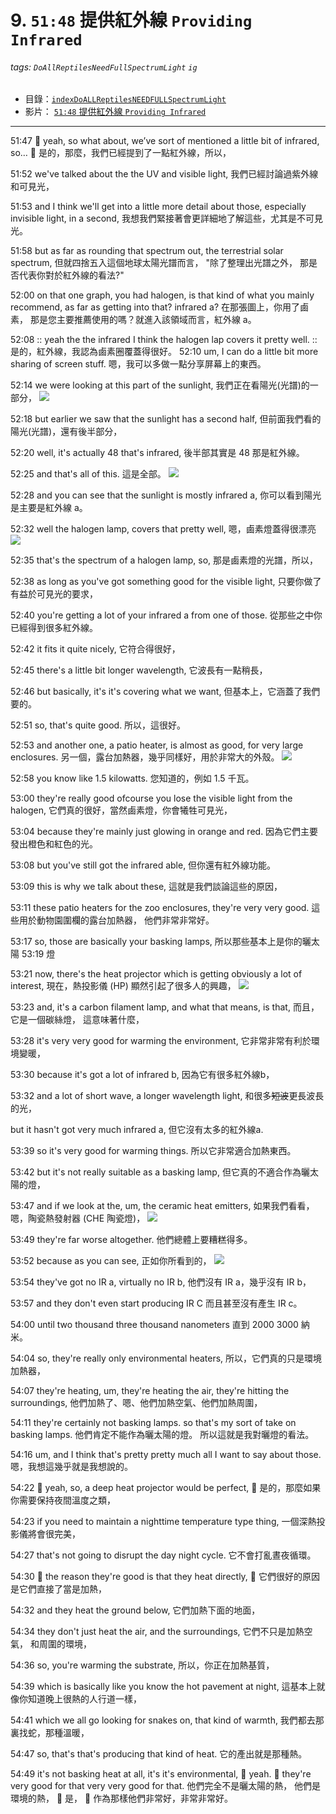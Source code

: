 # 9. `51:48` 提供紅外線 `Providing Infrared`
 
###### tags: `DoAllReptilesNeedFullSpectrumLight` `ig`

- 目錄：[`indexDoALLReptilesNEEDFULLSpectrumLight`](https://hackmd.io/@ZO2MyW0NRDSyMlEjLJzEcA/indexDoALLReptilesNEEDFULLSpectrumLight)
- 影片： [`51:48` 提供紅外線 `Providing Infrared`](https://youtu.be/EhbDx11OMfM?t=3108)

---
51:47
:bearded_person: yeah, so what about, we’ve sort of mentioned a little bit of infrared, so…
:bearded_person: 是的，那麼，我們已經提到了一點紅外線，所以，

51:52
we've talked about the the UV and visible light, 
我們已經討論過紫外線和可見光，

51:53
and I think we'll get into a little more detail about those, especially invisible light, 
in a second,
我想我們緊接著會更詳細地了解這些，尤其是不可見光。
 
51:58
but as far as rounding that spectrum out,
the terrestrial solar spectrum,
但就四捨五入這個地球太陽光譜而言，
"除了整理出光譜之外，
那是否代表你對於紅外線的看法?"

52:00
on that one graph, 
you had halogen, 
is that kind of what you mainly recommend, 
as far as getting into that? infrared a?
在那張圖上，你用了鹵素，
那是您主要推薦使用的嗎？就進入該領域而言，紅外線 a。

52:08
:: yeah the the infrared I think the halogen lap covers it pretty well.
:: 是的，紅外線，我認為鹵素圈覆蓋得很好。
52:10
um, I can do a little bit more sharing of screen stuff.
嗯，我可以多做一點分享屏幕上的東西。

52:14
we were looking at this part of the sunlight,
我們正在看陽光(光譜)的一部分，
![](https://i.imgur.com/MJ1DyqW.png)

52:18
but earlier we saw that the sunlight has a second half,
但前面我們看的陽光(光譜)，還有後半部分，

52:20
well, it's actually 48 that's infrared, 
後半部其實是 48 那是紅外線。
 
52:25
and that's all of this.
這是全部。
![](https://i.imgur.com/yAA6gEv.png)

52:28
and you can see that the sunlight is mostly infrared a,
你可以看到陽光是主要是紅外線 a。

52:32
well the halogen lamp, covers that pretty well,
嗯，鹵素燈蓋得很漂亮
![](https://i.imgur.com/miGol0T.png)

52:35
that's the spectrum of a halogen lamp, so,
那是鹵素燈的光譜，所以，

52:38
as long as you've got something good for the visible light,
只要你做了有益於可見光的要求，

52:40
you're getting a lot of your infrared a from one of those.
從那些之中你已經得到很多紅外線。

52:42
it fits it quite nicely,
它符合得很好，

52:45
there's a little bit longer wavelength, 
它波長有一點稍長，

52:46
but basically, it's it's covering what we want,
但基本上，它涵蓋了我們要的。

52:51
so, that's quite good.
所以，這很好。

52:53
and another one, a patio heater, is almost as good, for very large enclosures.
另一個，露台加熱器，幾乎同樣好，用於非常大的外殼。
![](https://i.imgur.com/55YxUYU.png)

52:58
you know like 1.5 kilowatts.
您知道的，例如 1.5 千瓦。

53:00
they're really good ofcourse you lose the visible light from the halogen,
它們真的很好，當然鹵素燈，你會犧牲可見光，

53:04
because they're mainly just glowing in orange and red.
因為它們主要發出橙色和紅色的光。

53:08
but you've still got the infrared able,
但你還有紅外線功能。

53:09
this is why we talk about these,
這就是我們談論這些的原因，

53:11
these patio heaters for the zoo enclosures,
they're very very good.
這些用於動物園圍欄的露台加熱器，
他們非常非常好。 

53:17
so, those are basically your basking lamps,
所以那些基本上是你的曬太陽
53:19
燈

53:21
now, there's the heat projector which is getting obviously a lot of interest,
現在，熱投影儀 (HP) 顯然引起了很多人的興趣，
![](https://i.imgur.com/fAeNGRP.png)

53:23
and, it's a carbon filament lamp, 
and what that means, is that,
而且，它是一個碳絲燈，
這意味著什麼，

53:28
it's very very good for warming the environment,
它非常非常有利於環境變暖，

53:30
because it's got a lot of infrared b,
因為它有很多紅外線b，

53:32
and a lot of short wave, a longer wavelength light,
和很多~~短波~~更長波長的光，

but it hasn't got very much infrared a,
但它沒有太多的紅外線a.

53:39
so it's very good for warming things.
所以它非常適合加熱東西。

53:42
but it's not really suitable as a basking lamp,
但它真的不適合作為曬太陽的燈，

53:47
and if we look at the, um, the ceramic heat emitters,
如果我們看看，嗯，陶瓷熱發射器 (CHE 陶瓷燈)，
![](https://i.imgur.com/N3szSbj.png)

53:49
they're far worse altogether.
他們總體上要糟糕得多。

53:52
because as you can see,
正如你所看到的，
![](https://i.imgur.com/G3jYJ0h.png)

53:54
they've got no IR a, virtually no IR b,
他們沒有 IR a，幾乎沒有 IR b，

53:57
and they don't even start producing IR C
而且甚至沒有產生 IR c。

54:00
until two thousand three thousand nanometers
直到 2000 3000 納米。

54:04
so, they're really only environmental heaters,
所以，它們真的只是環境加熱器，

54:07
they're heating, um,
they're heating the air,
they're hitting the surroundings, 
他們加熱了、嗯、他們加熱空氣、他們加熱周圍，

54:11
they're certainly not basking lamps.
so that's my sort of take on basking lamps.
他們肯定不能作為曬太陽的燈。
所以這就是我對曬燈的看法。

54:16
um, and I think that's pretty pretty much all I want to say about those.
嗯，我想這幾乎就是我想說的。

54:22
:bearded_person: yeah, so, a deep heat projector would be perfect,
:bearded_person: 是的，那麼如果你需要保持夜間溫度之類，

54:23
if you need to maintain a nighttime temperature type thing,
一個深熱投影儀將會很完美，

54:27
that's not going to disrupt the day night cycle.
它不會打亂晝夜循環。 

54:30
:older_woman: the reason they're good is that they heat directly, 
:older_woman: 它們很好的原因是它們直接了當是加熱，

54:32
and they heat the ground below,
它們加熱下面的地面，

54:34
they don't just heat the air,
and the surroundings,
它們不只是加熱空氣，
和周圍的環境，

54:36
so, you're warming the substrate, 
所以，你正在加熱基質，

54:39
which is basically like you know the hot pavement at night, 
這基本上就像你知道晚上很熱的人行道一樣，

54:41
which we all go looking for snakes on, that kind of warmth,
我們都去那裏找蛇，那種溫暖，

54:47
so, that's that's producing that kind of heat.
它的產出就是那種熱。

54:49
it's not basking heat at all, 
it's it's environmental,
:bearded_person: yeah.
:older_woman: they're very good for that very very good for that.
他們完全不是曬太陽的熱，
他們是環境的熱，
:bearded_person: 是， 
:older_woman: 作為那樣他們非常好，非常非常好。

 